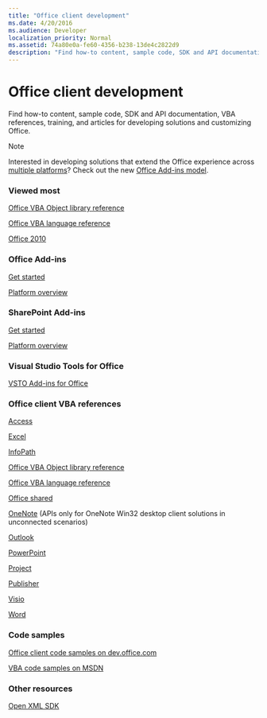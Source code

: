 ```yaml
---
title: "Office client development"
ms.date: 4/20/2016
ms.audience: Developer
localization_priority: Normal
ms.assetid: 74a80e0a-fe60-4356-b238-13de4c2822d9
description: "Find how-to content, sample code, SDK and API documentation, VBA references, training, and articles for developing solutions and customizing Office."
---
```


# Office client development

Find how-to content, sample code, SDK and API documentation, VBA references, training, and articles for developing solutions and customizing Office.
  
> [!NOTE]
> Interested in developing solutions that extend the Office experience across [multiple platforms](https://docs.microsoft.com/en-us/office/dev/add-ins/overview/office-add-in-availability)? Check out the new [Office Add-ins model](https://docs.microsoft.com/en-us/office/dev/add-ins/overview/office-add-ins). 
  
### Viewed most
  
[Office VBA Object library reference](https://msdn.microsoft.com/EN-US/library/office/ff862474.aspx)
  
[Office VBA language reference](https://msdn.microsoft.com/EN-US/library/office/gg264383.aspx)
  
[Office 2010](https://msdn.microsoft.com/en-us/library/office/cc313152%28v=office.12%29.aspx)
  
### Office Add-ins
  
[Get started](https://dev.office.com/getting-started/addins)
  
[Platform overview](https://msdn.microsoft.com/EN-US/library/office/jj220082.aspx)
  
### SharePoint Add-ins
  
[Get started](https://dev.office.com/getting-started)
  
[Platform overview](https://msdn.microsoft.com/en-us/library/office/fp179930.aspx)
  
### Visual Studio Tools for Office
  
[VSTO Add-ins for Office](https://msdn.microsoft.com/en-us/library/jj620922.aspx)
  
### Office client VBA references
  
[Access](https://msdn.microsoft.com/en-us/library/fp179695.aspx)
  
[Excel](https://msdn.microsoft.com/en-us/library/fp179694.aspx)
  
[InfoPath](https://msdn.microsoft.com/en-us/library/fp179694.aspx)
  
[Office VBA Object library reference](https://msdn.microsoft.com/EN-US/library/office/ff862474.aspx)
  
[Office VBA language reference](https://msdn.microsoft.com/EN-US/library/office/gg264383.aspx)
  
[Office shared](https://msdn.microsoft.com/en-us/library/hh872753.aspx)
  
[OneNote](https://msdn.microsoft.com/en-us/library/jj680121.aspx) (APIs only for OneNote Win32 desktop client solutions in unconnected scenarios) 
  
[Outlook](https://msdn.microsoft.com/en-us/library/fp161224.aspx)
  
[PowerPoint](https://msdn.microsoft.com/en-us/library/fp161225.aspx)
  
[Project](https://msdn.microsoft.com/en-us/library/fp161358.aspx)
  
[Publisher](https://msdn.microsoft.com/en-us/library/jj684499.aspx)
  
[Visio](https://msdn.microsoft.com/en-us/library/fp161226.aspx)
  
[Word](https://msdn.microsoft.com/en-us/library/fp179696.aspx)
  
### Code samples
  
[Office client code samples on dev.office.com](https://dev.office.com/code-samples)
  
[VBA code samples on MSDN](https://code.msdn.microsoft.com/office/site/search?query=VBA&amp;f%5B0%5D.Value=VBA&amp;f%5B0%5D.Type=SearchText&amp;ac=4)
  
### Other resources
  
[Open XML SDK](http://msdn.microsoft.com/library/f6a9ae68-7989-4208-97f5-3c945137a0ab%28Office.15%29.aspx)
  

